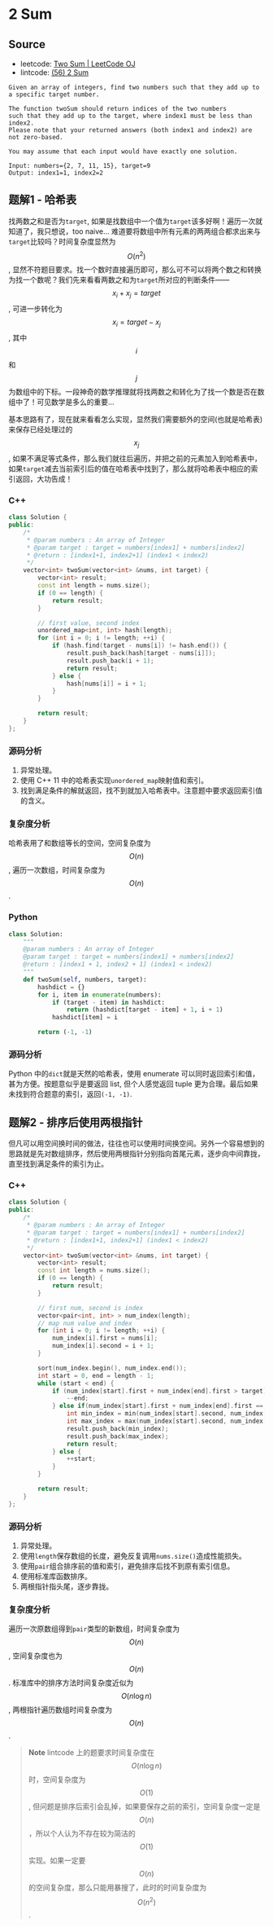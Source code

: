 # 2 Sum

## Source

- leetcode: [Two Sum | LeetCode OJ](https://leetcode.com/problems/two-sum/)
- lintcode: [(56) 2 Sum](http://www.lintcode.com/en/problem/2-sum/)

```
Given an array of integers, find two numbers such that they add up to a specific target number.

The function twoSum should return indices of the two numbers
such that they add up to the target, where index1 must be less than index2.
Please note that your returned answers (both index1 and index2) are not zero-based.

You may assume that each input would have exactly one solution.

Input: numbers={2, 7, 11, 15}, target=9
Output: index1=1, index2=2
```

## 题解1 - 哈希表

找两数之和是否为`target`, 如果是找数组中一个值为`target`该多好啊！遍历一次就知道了，我只想说，too naive... 难道要将数组中所有元素的两两组合都求出来与`target`比较吗？时间复杂度显然为 $$O(n^2)$$, 显然不符题目要求。找一个数时直接遍历即可，那么可不可以将两个数之和转换为找一个数呢？我们先来看看两数之和为`target`所对应的判断条件—— $$x_i + x_j = target$$, 可进一步转化为 $$x_i = target - x_j$$, 其中 $$i$$ 和 $$j$$ 为数组中的下标。一段神奇的数学推理就将找两数之和转化为了找一个数是否在数组中了！可见数学是多么的重要...

基本思路有了，现在就来看看怎么实现，显然我们需要额外的空间(也就是哈希表)来保存已经处理过的 $$x_j$$, 如果不满足等式条件，那么我们就往后遍历，并把之前的元素加入到哈希表中，如果`target`减去当前索引后的值在哈希表中找到了，那么就将哈希表中相应的索引返回，大功告成！

### C++

```c++
class Solution {
public:
    /*
     * @param numbers : An array of Integer
     * @param target : target = numbers[index1] + numbers[index2]
     * @return : [index1+1, index2+1] (index1 < index2)
     */
    vector<int> twoSum(vector<int> &nums, int target) {
        vector<int> result;
        const int length = nums.size();
        if (0 == length) {
            return result;
        }

        // first value, second index
        unordered_map<int, int> hash(length);
        for (int i = 0; i != length; ++i) {
            if (hash.find(target - nums[i]) != hash.end()) {
                result.push_back(hash[target - nums[i]]);
                result.push_back(i + 1);
                return result;
            } else {
                hash[nums[i]] = i + 1;
            }
        }

        return result;
    }
};
```

### 源码分析

1. 异常处理。
2. 使用 C++ 11 中的哈希表实现`unordered_map`映射值和索引。
3. 找到满足条件的解就返回，找不到就加入哈希表中。注意题中要求返回索引值的含义。

### 复杂度分析

哈希表用了和数组等长的空间，空间复杂度为 $$O(n)$$, 遍历一次数组，时间复杂度为 $$O(n)$$.

### Python

```python
class Solution:
    """
    @param numbers : An array of Integer
    @param target : target = numbers[index1] + numbers[index2]
    @return : [index1 + 1, index2 + 1] (index1 < index2)
    """
    def twoSum(self, numbers, target):
        hashdict = {}
        for i, item in enumerate(numbers):
            if (target - item) in hashdict:
                return (hashdict[target - item] + 1, i + 1)
            hashdict[item] = i

        return (-1, -1)
```

### 源码分析

Python 中的`dict`就是天然的哈希表，使用 enumerate 可以同时返回索引和值，甚为方便。按题意似乎是要返回 list, 但个人感觉返回 tuple 更为合理。最后如果未找到符合题意的索引，返回`(-1, -1)`.

## 题解2 - 排序后使用两根指针

但凡可以用空间换时间的做法，往往也可以使用时间换空间。另外一个容易想到的思路就是先对数组排序，然后使用两根指针分别指向首尾元素，逐步向中间靠拢，直至找到满足条件的索引为止。

### C++

```c++
class Solution {
public:
    /*
     * @param numbers : An array of Integer
     * @param target : target = numbers[index1] + numbers[index2]
     * @return : [index1+1, index2+1] (index1 < index2)
     */
    vector<int> twoSum(vector<int> &nums, int target) {
        vector<int> result;
        const int length = nums.size();
        if (0 == length) {
            return result;
        }

        // first num, second is index
        vector<pair<int, int> > num_index(length);
        // map num value and index
        for (int i = 0; i != length; ++i) {
            num_index[i].first = nums[i];
            num_index[i].second = i + 1;
        }

        sort(num_index.begin(), num_index.end());
        int start = 0, end = length - 1;
        while (start < end) {
            if (num_index[start].first + num_index[end].first > target) {
                --end;
            } else if(num_index[start].first + num_index[end].first == target) {
                int min_index = min(num_index[start].second, num_index[end].second);
                int max_index = max(num_index[start].second, num_index[end].second);
                result.push_back(min_index);
                result.push_back(max_index);
                return result;
            } else {
                ++start;
            }
        }

        return result;
    }
};
```

### 源码分析

1. 异常处理。
2. 使用`length`保存数组的长度，避免反复调用`nums.size()`造成性能损失。
3. 使用`pair`组合排序前的值和索引，避免排序后找不到原有索引信息。
4. 使用标准库函数排序。
5. 两根指针指头尾，逐步靠拢。

### 复杂度分析

遍历一次原数组得到`pair`类型的新数组，时间复杂度为 $$O(n)$$, 空间复杂度也为 $$O(n)$$. 标准库中的排序方法时间复杂度近似为 $$O(n \log n)$$, 两根指针遍历数组时间复杂度为 $$O(n)$$.

> **Note** lintcode 上的题要求时间复杂度在 $$O(n \log n)$$ 时，空间复杂度为 $$O(1)$$, 但问题是排序后索引会乱掉，如果要保存之前的索引，空间复杂度一定是 $$O(n)$$，所以个人认为不存在较为简洁的 $$O(1)$$ 实现。如果一定要 $$O(n)$$ 的空间复杂度，那么只能用暴搜了，此时的时间复杂度为 $$O(n^2)$$.
